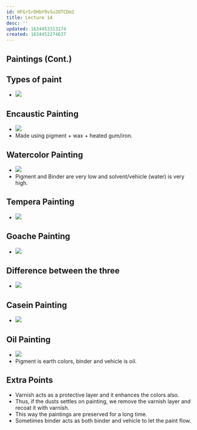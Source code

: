 ```yaml
---
id: HFGrSrOHbY9vSu2OTCDm2
title: Lecture 14
desc: ''
updated: 1634453313174
created: 1634452274637
---
```


## Paintings (Cont.)

## Types of paint

- ![](/assets/images/2021-10-17-12-16-38.png)

## Encaustic Painting

- ![](/assets/images/2021-10-17-12-17-24.png)
- Made using pigment + wax + heated gum/iron.

## Watercolor Painting

- ![](/assets/images/2021-10-17-12-18-50.png)
- Pigment and Binder are very low and solvent/vehicle (water) is very high.

## Tempera Painting

- ![](/assets/images/2021-10-17-12-20-06.png)

## Goache Painting

- ![](/assets/images/2021-10-17-12-23-27.png)

## Difference between the three

- ![](/assets/images/2021-10-17-12-30-49.png)

## Casein Painting

- ![](/assets/images/2021-10-17-12-36-12.png)

## Oil Painting

- ![](/assets/images/2021-10-17-12-36-33.png)
- Pigment is earth colors, binder and vehicle is oil.

## Extra Points

- Varnish acts as a protective layer and it enhances the colors also.
- Thus, if the dusts settles on painting, we remove the varnish layer and recoat it with varnish.
- This way the paintings are preserved for a long time.
- Sometimes binder acts as both binder and vehicle to let the paint flow.


